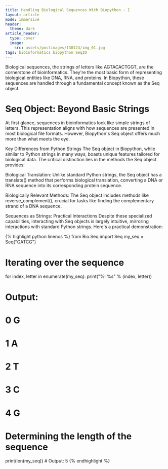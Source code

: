 ```yaml
---
title: Handling Biological Sequences With Biopython - I
layout: article
mode: immersive
header:
  theme: dark
article_header:
  type: cover
  image:
    src: assets/postimages/130124/img_01.jpg
tags: bioinformatics biopython SeqIO
---
```

Biological sequences, the strings of letters like AGTACACTGGT, are the cornerstone of bioinformatics. They're the most basic form of representing biological entities like DNA, RNA, and proteins. In Biopython, these sequences are handled through a fundamental concept known as the Seq object. 

# Seq Object: Beyond Basic Strings
At first glance, sequences in bioinformatics look like simple strings of letters. This representation aligns with how sequences are presented in most biological file formats. However, Biopython's Seq object offers much more than what meets the eye.

Key Differences from Python Strings
The Seq object in Biopython, while similar to Python strings in many ways, boasts unique features tailored for biological data. The critical distinction lies in the methods the Seq object provides:

Biological Translation: Unlike standard Python strings, the Seq object has a translate() method that performs biological translation, converting a DNA or RNA sequence into its corresponding protein sequence.

Biologically Relevant Methods: The Seq object includes methods like reverse_complement(), crucial for tasks like finding the complementary strand of a DNA sequence.

Sequences as Strings: Practical Interactions
Despite these specialized capabilities, interacting with Seq objects is largely intuitive, mirroring interactions with standard Python strings. Here's a practical demonstration:

{% highlight python linenos  %}
from Bio.Seq import Seq
my_seq = Seq("GATCG")

# Iterating over the sequence
for index, letter in enumerate(my_seq):
    print("%i %s" % (index, letter))

# Output:
# 0 G
# 1 A
# 2 T
# 3 C
# 4 G

# Determining the length of the sequence
print(len(my_seq))  # Output: 5
{% endhighlight %}
